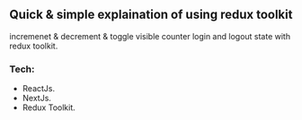 ## Quick & simple explaination of using redux toolkit
incremenet & decrement & toggle visible counter login and logout state with redux toolkit.

### Tech:
- ReactJs.
- NextJs.
- Redux Toolkit.
